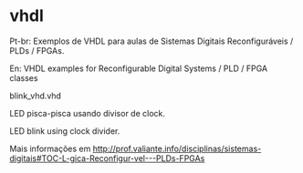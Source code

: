 # vhdl
Pt-br:  Exemplos de VHDL para aulas de Sistemas Digitais Reconfiguráveis / PLDs / FPGAs.

En:     VHDL examples for Reconfigurable Digital Systems / PLD / FPGA classes


blink_vhd.vhd

  LED pisca-pisca usando divisor de clock.
  
  LED blink using clock divider.




Mais informações em http://prof.valiante.info/disciplinas/sistemas-digitais#TOC-L-gica-Reconfigur-vel---PLDs-FPGAs


